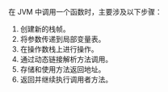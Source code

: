 在 JVM 中调用一个函数时，主要涉及以下步骤：
1. 创建新的栈帧。
2. 将参数传递到局部变量表。
3. 在操作数栈上进行操作。
4. 通过动态链接解析方法调用。
5. 存储和使用方法返回地址。
6. 返回并继续执行调用者方法。